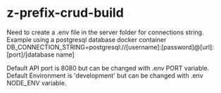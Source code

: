 # z-prefix-crud-build

Need to create a .env file in the server folder for connections string.
Example using a postgresql database docker container
DB_CONNECTION_STRING=postgresql://[username]:[password]@[url]:[port]/[database name]

Default API port is 8080 but can be changed with .env PORT variable.
Default Environment is 'development' but can be changed with .env NODE_ENV variable.